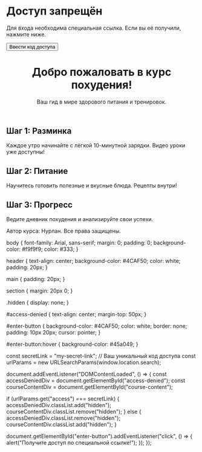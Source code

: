 <!DOCTYPE html>
<html lang="en">
<head>
  <meta charset="UTF-8">
  <meta name="viewport" content="width=device-width, initial-scale=1.0">
  <meta name="description" content="Курс похудения и здорового образа жизни.">
  <title>Закрытый курс похудения</title>
  <link rel="stylesheet" href="styles.css">
</head>
<body>
  <div id="access-denied">
    <h1>Доступ запрещён</h1>
    <p>Для входа необходима специальная ссылка. Если вы её получили, нажмите ниже.</p>
    <button id="enter-button">Ввести код доступа</button>
  </div>

  <div id="course-content" class="hidden">
    <header>
      <h1>Добро пожаловать в курс похудения!</h1>
      <p>Ваш гид в мире здорового питания и тренировок.</p>
    </header>
    <main>
      <section>
        <h2>Шаг 1: Разминка</h2>
        <p>Каждое утро начинайте с лёгкой 10-минутной зарядки. Видео уроки уже доступны!</p>
      </section>
      <section>
        <h2>Шаг 2: Питание</h2>
        <p>Научитесь готовить полезные и вкусные блюда. Рецепты внутри!</p>
      </section>
      <section>
        <h2>Шаг 3: Прогресс</h2>
        <p>Ведите дневник похудения и анализируйте свои успехи.</p>
      </section>
    </main>
    <footer>
      <p>Автор курса: Нурлан. Все права защищены.</p>
    </footer>
  </div>

  <script src="script.js"></script>
</body>
</html>

body {
  font-family: Arial, sans-serif;
  margin: 0;
  padding: 0;
  background-color: #f9f9f9;
  color: #333;
}

header {
  text-align: center;
  background-color: #4CAF50;
  color: white;
  padding: 20px;
}

main {
  padding: 20px;
}

section {
  margin: 20px 0;
}

.hidden {
  display: none;
}

#access-denied {
  text-align: center;
  margin-top: 50px;
}

#enter-button {
  background-color: #4CAF50;
  color: white;
  border: none;
  padding: 10px 20px;
  cursor: pointer;
}

#enter-button:hover {
  background-color: #45a049;
}

const secretLink = "my-secret-link"; // Ваш уникальный код доступа
const urlParams = new URLSearchParams(window.location.search);

document.addEventListener("DOMContentLoaded", () => {
  const accessDeniedDiv = document.getElementById("access-denied");
  const courseContentDiv = document.getElementById("course-content");

  if (urlParams.get("access") === secretLink) {
    accessDeniedDiv.classList.add("hidden");
    courseContentDiv.classList.remove("hidden");
  } else {
    accessDeniedDiv.classList.remove("hidden");
    courseContentDiv.classList.add("hidden");
  }

  document.getElementById("enter-button").addEventListener("click", () => {
    alert("Получите доступ по специальной ссылке!");
  });
});
